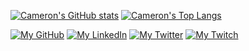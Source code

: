 [![Cameron's GitHub stats](https://github-readme-stats.vercel.app/api?username=cameronsquires)](https://github.com/anuraghazra/github-readme-stats)
[![Cameron's Top Langs](https://github-readme-stats.vercel.app/api/top-langs/?username=cameronsquires)](https://github.com/anuraghazra/github-readme-stats)


[![My GitHub](https://img.shields.io/badge/-GitHub-000000?logo=github&logoColor=white&style=flat&logoWidth=30)](https://github.com/CameronSquires)
[![My LinkedIn](https://img.shields.io/badge/-LinkedIn-white?logo=linkedin&logoColor=0A66C2&style=flat&logoWidth=30)](https://www.linkedin.com/in/cameron-squires-b393b2209/)
[![My Twitter](https://img.shields.io/badge/-Twitter-white?logo=twitter&logoColor=1DA1F2&style=flat&logoWidth=30)](https://twitter.com/CameronSquires_)
[![My Twitch](https://img.shields.io/badge/-Twitch-white?logo=twitch&logoColor=9146FF&style=flat&logoWidth=30)](https://www.twitch.tv/camsquires)
